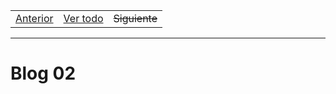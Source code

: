 <table align="center">
  <tr>
    <td align="center">
      <a href="./Blog01.md">Anterior</a>
    </td>
    <td align="center">
      <a href="./README.md">Ver todo</a>
    </td>
    <td align="center">
      <del>Siguiente</del>
    </td>
  </tr>
</table>

***

# Blog 02
